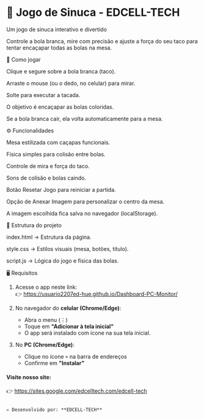 # 🎱 Jogo de Sinuca - EDCELL-TECH

Um jogo de sinuca interativo e divertido

Controle a bola branca, mire com precisão e ajuste a força do seu taco para tentar encaçapar todas as bolas na mesa.

🚀 Como jogar

Clique e segure sobre a bola branca (taco).

Arraste o mouse (ou o dedo, no celular) para mirar.

Solte para executar a tacada.

O objetivo é encaçapar as bolas coloridas.

Se a bola branca cair, ela volta automaticamente para a mesa.

⚙️ Funcionalidades

Mesa estilizada com caçapas funcionais.

Física simples para colisão entre bolas.

Controle de mira e força do taco.

Sons de colisão e bolas caindo.

Botão Resetar Jogo para reiniciar a partida.

Opção de Anexar Imagem para personalizar o centro da mesa.

A imagem escolhida fica salva no navegador (localStorage).

📂 Estrutura do projeto

index.html → Estrutura da página.

style.css → Estilos visuais (mesa, botões, título).

script.js → Lógica do jogo e física das bolas.

🖥️ Requisitos

1. Acesse o app neste link:  
   👉 https://usuario2207ed-hue.github.io/Dashboard-PC-Monitor/ 

2. No navegador do **celular (Chrome/Edge)**:  
   - Abra o menu (⋮)  
   - Toque em **"Adicionar à tela inicial"**  
   - O app será instalado com ícone na sua tela inicial.  

3. No **PC (Chrome/Edge)**:  
   - Clique no ícone `+` na barra de endereços  
   - Confirme em **"Instalar"**  

#### Visite nosso site: 

   👉 https://sites.google.com/edcelltech.com/edcell-tech

```

✍️ Desenvolvido por: **EDCELL-TECH**
